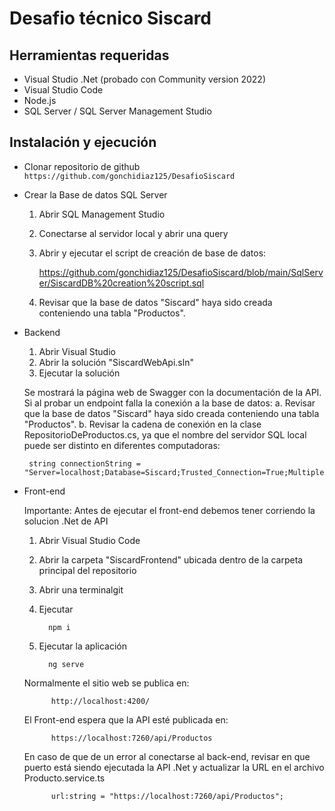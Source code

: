 # Desafio técnico Siscard

## Herramientas requeridas

- Visual Studio .Net (probado con Community version 2022)
- Visual Studio Code
- Node.js
- SQL Server / SQL Server Management Studio


## Instalación y ejecución

- Clonar repositorio de github  ` https://github.com/gonchidiaz125/DesafioSiscard `

- Crear la Base de datos SQL Server
   
  1. Abrir SQL Management Studio
  2. Conectarse al servidor local y abrir una query
  3. Abrir y ejecutar el script de creación de base de datos:

      https://github.com/gonchidiaz125/DesafioSiscard/blob/main/SqlServer/SiscardDB%20creation%20script.sql

  4. Revisar que la base de datos "Siscard" haya sido creada conteniendo una tabla "Productos".

- Backend
   1. Abrir Visual Studio 
   2. Abrir la solución "SiscardWebApi.sln"
   3. Ejecutar la solución

   Se mostrará la página web de Swagger con la documentación de la API.
   Si al probar un endpoint falla la conexión a la base de datos:
   a. Revisar que la base de datos "Siscard" haya sido creada conteniendo una tabla "Productos".
   b. Revisar la cadena de conexión en la clase RepositorioDeProductos.cs, ya que el nombre del servidor SQL local puede ser distinto en diferentes computadoras:

       string connectionString = "Server=localhost;Database=Siscard;Trusted_Connection=True;MultipleActiveResultSets=true";

 

- Front-end

    Importante: Antes de ejecutar el front-end debemos tener corriendo la solucion .Net de API


   1. Abrir Visual Studio Code
   2. Abrir la carpeta "SiscardFrontend" ubicada dentro de la carpeta principal del repositorio
   3. Abrir una terminalgit 
   4. Ejecutar
            
            npm i

   5. Ejecutar la aplicación 

            ng serve

    Normalmente el sitio web se publica en:

            http://localhost:4200/

    El Front-end espera que la API esté publicada en:

            https://localhost:7260/api/Productos

    En caso de que de un error al conectarse al back-end, revisar en que puerto está siendo ejecutada la API .Net y actualizar la URL en el archivo Producto.service.ts

            url:string = "https://localhost:7260/api/Productos";
    


